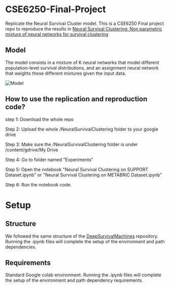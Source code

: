 # CSE6250-Final-Project 
Replicate the Neural Survival Cluster model.
This is a CSE6250 Final project repo to reproduce the results in [Neural Survival Clustering: Non parametric mixture of neural networks for survival clustering](https://proceedings.mlr.press/v174/jeanselme22a/jeanselme22a.pdf)

## Model
The model consists in a mixture of K neural networks that model different population-level survival distributions, and an assignment neural network that weights these different mixtures given the input data. 

![Model](./images/nsc.png)

## How to use the replication and reproduction code?
step 1: Download the whole repo 

Step 2: Upload the whole /NeuralSurvivalClustering folder to your google drive 

Step 3: Make sure the /NeuralSurvivalClustering folder is under /content/gdrive/My Drive

Step 4: Go to folder named "Experiments"

Step 5: Open the notebook "Neural Survival Clustering on SUPPORT Dataset.ipynb" or "Neural Survival Clustering on METABRIC Dataset.ipynb"

Step 6: Run the notebook code. 

# Setup
## Structure
We followed the same structure of the [DeepSurvivalMachines](https://github.com/autonlab/DeepSurvivalMachines) repository.
Running the .ipynb files will complete the setup of the environment and path dependencies. 


## Requirements
Standard Google colab environment. 
Running the .ipynb files will complete the setup of the environment and path dependency requirements. 
